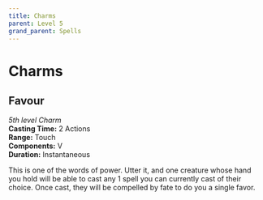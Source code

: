 ```yaml
---
title: Charms
parent: Level 5
grand_parent: Spells
---
```


# Charms

## Favour
*5th level Charm*<br>
**Casting Time:** 2 Actions<br>
**Range:** Touch<br>
**Components:** V<br>
**Duration:** Instantaneous

This is one of the words of power. Utter it, and one creature whose hand you hold will be able to cast any 1 spell you can currently cast of their choice. Once cast, they will be compelled by fate to do you a single favor.
